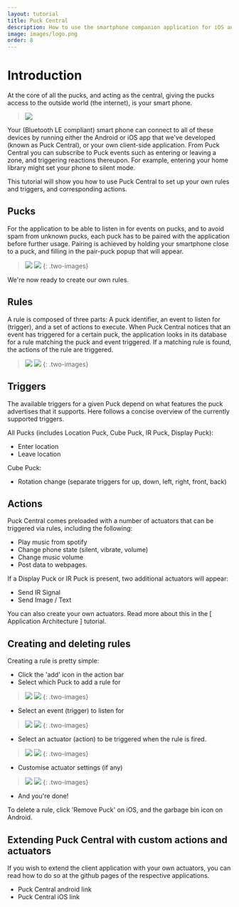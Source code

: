 ```yaml
---
layout: tutorial
title: Puck Central
description: How to use the smartphone companion application for iOS and Android
image: images/logo.png
order: 8
---
```


# Introduction

At the core of all the pucks, and acting as the central, giving the pucks access to the outside world (the internet), is your smart phone.

> ![](../images/smartphone-apps/whiteboard_2.jpg)

Your (Bluetooth LE compliant) smart phone can connect to all of these devices by running either the Android or iOS app that we've developed (known as Puck Central), or your own client-side application.
From Puck Central you can subscribe to Puck events such as entering or leaving a zone, and triggering reactions thereupon. For example, entering your home library might set your phone to silent mode.

This tutorial will show you how to use Puck Central to set up your own rules and triggers, and corresponding actions.

## Pucks

For the application to be able to listen in for events on pucks, and to avoid spam from unknown pucks, each puck has to be paired with the application before further usage.
Pairing is achieved by holding your smartphone close to a puck, and filling in the pair-puck popup that will appear.

> ![](../images/smartphone-apps/pair_puck_ios.PNG)
> ![](../images/smartphone-apps/pair_puck_android.png)
{: .two-images}

We're now ready to create our own rules.

## Rules

A rule is composed of three parts: A puck identifier, an event to listen for (trigger), and a set of actions to execute.
When Puck Central notices that an event has triggered for a certain puck, the application looks in its database for a rule matching the puck and event triggered. If a matching rule is found, the actions of the rule are triggered.

> ![](../images/smartphone-apps/rules_overview_ios.PNG)
> ![](../images/smartphone-apps/rules_overview_android.png)
{: .two-images}

## Triggers

The available triggers for a given Puck depend on what features the puck advertises that it supports. Here follows a concise overview of the currently supported triggers.

All Pucks (includes Location Puck, Cube Puck, IR Puck, Display Puck):

- Enter location
- Leave location

Cube Puck:

- Rotation change (separate triggers for up, down, left, right, front, back)

## Actions

Puck Central comes preloaded with a number of actuators that can be triggered via rules, including the following:

- Play music from spotify
- Change phone state (silent, vibrate, volume)
- Change music volume
- Post data to webpages.

If a Display Puck or IR Puck is present, two additional actuators will appear:

- Send IR Signal
- Send Image / Text

You can also create your own actuators. Read more about this in the [ Application Architecture ] tutorial.

## Creating and deleting rules

Creating a rule is pretty simple:

- Click the 'add' icon in the action bar
- Select which Puck to add a rule for

> ![](../images/smartphone-apps/select_puck_ios.PNG)
> ![](../images/smartphone-apps/select_puck_android.png)
{: .two-images}

- Select an event (trigger) to listen for

> ![](../images/smartphone-apps/select_trigger_ios.PNG)
> ![](../images/smartphone-apps/select_trigger_android.png)
{: .two-images}

- Select an actuator (action) to be triggered when the rule is fired.

> ![](../images/smartphone-apps/select_actuator_ios.PNG)
> ![](../images/smartphone-apps/select_actuator_android.png)
{: .two-images}

- Customise actuator settings (if any)

> ![](../images/smartphone-apps/select_actuator_settings_ios.PNG)
> ![](../images/smartphone-apps/select_actuator_settings_android.png)
{: .two-images}

- And you're done!


To delete a rule, click 'Remove Puck' on iOS, and the garbage bin icon on Android.


## Extending Puck Central with custom actions and actuators

If you wish to extend the client application with your own actuators, you can read how to do so at the github pages of the respective applications.

- Puck Central android link
- Puck Central iOS link

